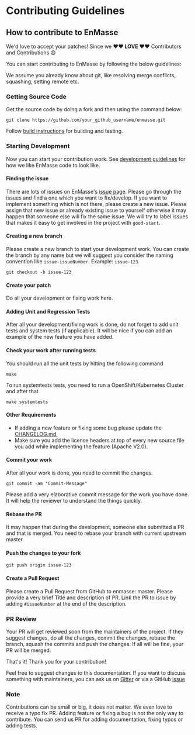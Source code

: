 # Contributing Guidelines

## How to contribute to EnMasse

We'd love to accept your patches! Since we **:heart::heart: LOVE :heart::heart:** Contributors and Contributions :smile:

You can start contributing to EnMasse by following the below guidelines:

We assume you already know about git, like resolving merge conflicts, squashing, setting remote etc.

### Getting Source Code

Get the source code by doing a fork and then using the command below:

```
git clone https://github.com/your_github_username/enmasse.git
```

Follow [build instructions](HACKING.md) for building and testing.

### Starting Development

Now you can start your contribution work. See [development guidelines](DEVELOPING.md) for how we
like EnMasse code to look like.

#### Finding the issue

There are lots of issues on EnMasse's [issue page](https://github.com/enmasseproject/enmasse/issues). Please go through the issues and find a one which you want to fix/develop. If you want to implement something which is not there, please create a new issue. Please assign that new issue or already existing issue to yourself otherwise it may happen that someone else will fix the same issue. We will try to label issues that makes it easy to get involved in the project with `good-start`.

#### Creating a new branch

Please create a new branch to start your development work. You can create the branch by any name but we will suggest you consider the naming convention like `issue-issueNumber`. Example: `issue-123`.

```
git checkout -b issue-123
```

#### Create your patch

Do all your development or fixing work here.

#### Adding Unit and Regression Tests 

After all your development/fixing work is done, do not forget to add unit tests and system tests (if applicable). It will be nice if you can add an example of the new feature you have added.

#### Check your work after running tests

You should run all the unit tests by hitting the following command

```
make
```

To run systemtests tests, you need to run a OpenShift/Kubernetes Cluster and after that

```
make systemtests
```

#### Other Requirements

* If adding a new feature or fixing some bug please update the [CHANGELOG.md](https://github.com/enmasseproject/enmasse/blob/master/CHANGELOG.md),
* Make sure you add the license headers at top of every new source file you add while implementing the feature (Apache V2.0).

#### Commit your work

After all your work is done, you need to commit the changes.

```
git commit -am "Commit-Message"
```

Please add a very elaborative commit message for the work you have done. It will help the reviewer to understand the things quickly.

#### Rebase the PR

It may happen that during the development, someone else submitted a PR and that is merged. You need to rebase your branch with current upstream master.

#### Push the changes to your fork
 
```
git push origin issue-123
```
 
#### Create a Pull Request

Please create a Pull Request from GitHub to enmasse: master. Please provide a very brief Title and description of PR. Link the PR to issue by adding `#issueNumber` at the end of the description.

### PR Review

Your PR will get reviewed soon from the maintainers of the project. If they suggest changes, do all the changes, commit the changes, rebase the branch, squash the commits and push the changes. If all will be fine, your PR will be merged.

That's it! Thank you for your contribution!

Feel free to suggest changes to this documentation. If you want to discuss something with maintainers, you can ask us on [Gitter](https://gitter.im/EnMasseProject/community) or via a GitHub [issue](https://github.com/enmasseproject/enmasse/issues)

### Note
 
Contributions can be small or big, it does not matter. We even love to receive a typo fix PR. Adding feature or fixing a bug is not the only way to contribute. You can send us PR for adding documentation, fixing typos or adding tests.
